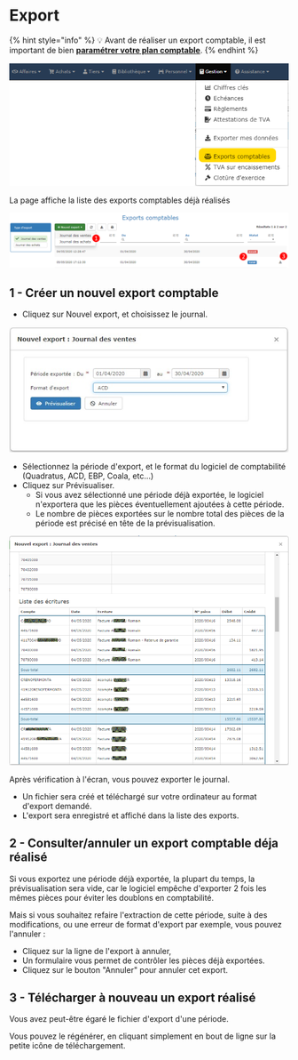 # Export

{% hint style="info" %}
:bulb: Avant de réaliser un export comptable, il est important de bien [**paramétrer votre plan comptable**](parametrage-1/).
{% endhint %}

![](../../.gitbook/assets/menu-export-comptable.png)

La page affiche la liste des exports comptables déjà réalisés

![](../../.gitbook/assets/page-export-comptable.png)

## 1 - Créer un nouvel export comptable

* Cliquez sur Nouvel export, et choisissez le journal.  

![](../../.gitbook/assets/creation-export.jpg)

* Sélectionnez la période d'export, et le format du logiciel de comptabilité (Quadratus, ACD, EBP, Coala, etc...)
* Cliquez sur Prévisualiser.
  * Si vous avez sélectionné une période déjà exportée, le logiciel n'exportera que les pièces éventuellement ajoutées à cette période.
  * Le nombre de pièces exportées sur le nombre total des pièces de la période est précisé en tête de la prévisualisation.

![](../../.gitbook/assets/previsu-export.png)

Après vérification à l'écran, vous pouvez exporter le journal.

* Un fichier sera créé et téléchargé sur votre ordinateur au format d'export demandé.
* L'export sera enregistré et affiché dans la liste des exports.

## 2 - Consulter/annuler un export comptable déja réalisé

Si vous exportez une période déjà exportée, la plupart du temps, la prévisualisation sera vide, car le logiciel empêche d'exporter 2 fois les mêmes pièces pour éviter les doublons en comptabilité.

Mais si vous souhaitez refaire l'extraction de cette période, suite à des modifications, ou une erreur de format d'export par exemple, vous pouvez l'annuler :

* Cliquez sur la ligne de l'export à annuler,
* Un formulaire vous permet de contrôler les pièces déjà exportées.
* Cliquez sur le bouton "Annuler" pour annuler cet export.

## 3 - Télécharger à nouveau un export réalisé

Vous avez peut-être égaré le fichier d'export d'une période.

Vous pouvez le régénérer, en cliquant simplement en bout de ligne sur la petite icône de téléchargement.

